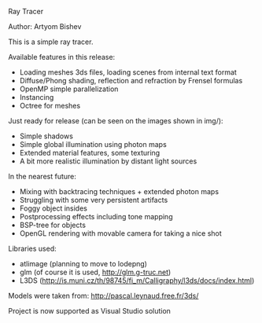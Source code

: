 Ray Tracer

Author: Artyom Bishev

This is a simple ray tracer.

Available features in this release:
 - Loading meshes 3ds files, loading scenes from internal text format
 - Diffuse/Phong shading, reflection and refraction by Frensel formulas
 - OpenMP simple parallelization
 - Instancing
 - Octree for meshes

Just ready for release (can be seen on the images shown in img/):

- Simple shadows
- Simple global illumination using photon maps
- Extended material features, some texturing
- A bit more realistic illumination by distant light sources

In the nearest future:
- Mixing with backtracing techniques + extended photon maps
- Struggling with some very persistent artifacts
- Foggy object insides
- Postprocessing effects including tone mapping
- BSP-tree for objects
- OpenGL rendering with movable camera for taking a nice shot

Libraries used:
- atlimage (planning to move to lodepng)
- glm (of course it is used, http://glm.g-truc.net)
- L3DS (http://is.muni.cz/th/98745/fi_m/Calligraphy/l3ds/docs/index.html)

Models were taken from: http://pascal.leynaud.free.fr/3ds/

Project is now supported as Visual Studio solution
